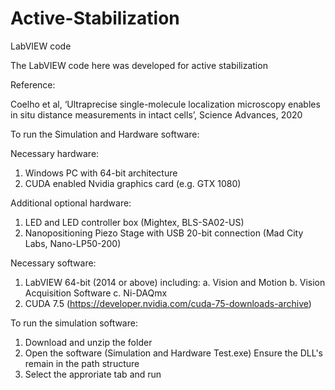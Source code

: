 # Active-Stabilization
LabVIEW code 

The LabVIEW code here was developed for active stabilization

Reference: 

Coelho et al, ‘Ultraprecise single-molecule localization microscopy enables in situ distance measurements in intact cells’, Science Advances, 2020

To run the Simulation and Hardware software:

Necessary hardware:
1.	Windows PC with 64-bit architecture 
2.	CUDA enabled Nvidia graphics card (e.g. GTX 1080)

Additional optional hardware:
1. LED and LED controller box (Mightex, BLS-SA02-US)
2. Nanopositioning Piezo Stage with USB 20-bit connection  (Mad City Labs, Nano-LP50-200)

Necessary software:
1.	LabVIEW 64-bit (2014 or above) including:
  a.	Vision and Motion 
  b.	Vision Acquisition Software
  c.	Ni-DAQmx
2.	CUDA 7.5 (https://developer.nvidia.com/cuda-75-downloads-archive)

To run the simulation software:

1. Download and unzip the folder
2. Open the software (Simulation and Hardware Test.exe)
Ensure the DLL's remain in the path structure
3. Select the approriate tab and run

  
  
 


